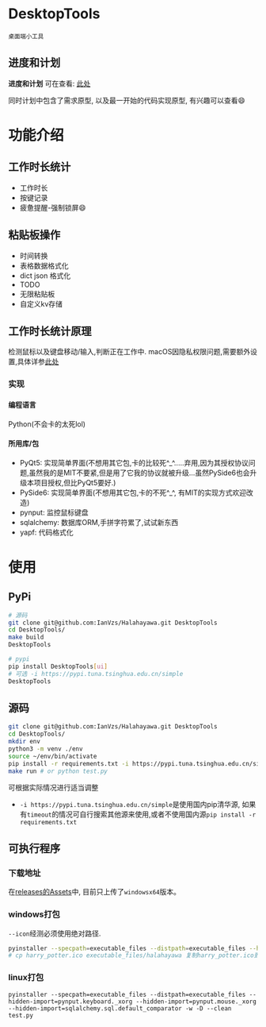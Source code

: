 # DesktopTools
    桌面端小工具

## 进度和计划
**进度和计划** 可在查看: [此处](https://github.com/IanVzs/Halahayawa/blob/dev/plan.md)

同时计划中包含了需求原型, 以及最一开始的代码实现原型, 有兴趣可以查看😄
# 功能介绍
## 工作时长统计
- 工作时长
- 按键记录
- 疲惫提醒-强制锁屏😄

## 粘贴板操作
- 时间转换
- 表格数据格式化
- dict json 格式化
- TODO
- 无限粘贴板
- 自定义kv存储


## 工作时长统计原理
检测鼠标以及键盘移动/输入,判断正在工作中.
macOS因隐私权限问题,需要额外设置,具体详参[此处](https://pynput.readthedocs.io/en/latest/limitations.html#macos)

### 实现
#### 编程语言
Python(不会卡的太死lol)

#### 所用库/包
- PyQt5: 实现简单界面(不想用其它包,卡的比较死^_^.....弃用,因为其授权协议问题,虽然我的是MIT不要紧,但是用了它我的协议就被升级...虽然PySide6也会升级本项目授权,但比PyQt5要好.)
- PySide6: 实现简单界面(不想用其它包,卡的不死^_^, 有MIT的实现方式欢迎改造)
- pynput: 监控鼠标键盘
- sqlalchemy: 数据库ORM,手拼字符累了,试试新东西
- yapf: 代码格式化 

# 使用
## PyPi
```bash
# 源码
git clone git@github.com:IanVzs/Halahayawa.git DesktopTools
cd DesktopTools/
make build
DesktopTools

# pypi
pip install DesktopTools[ui]
# 可选 -i https://pypi.tuna.tsinghua.edu.cn/simple
DesktopTools
```
## 源码
```bash
git clone git@github.com:IanVzs/Halahayawa.git DesktopTools
cd DesktopTools/
mkdir env
python3 -m venv ./env
source ~/env/bin/activate
pip install -r requirements.txt -i https://pypi.tuna.tsinghua.edu.cn/simple
make run # or python test.py
```

可根据实际情况进行适当调整
- `-i https://pypi.tuna.tsinghua.edu.cn/simple`是使用国内pip清华源, 如果有`timeout`的情况可自行搜索其他源来使用,或者不使用国内源`pip install -r requirements.txt`

## 可执行程序
### 下载地址
在[releases的Assets](https://github.com/IanVzs/Halahayawa/releases)中, 目前只上传了`windowsx64`版本。
### windows打包
`--icon`经测必须使用绝对路径.
```bash
pyinstaller --specpath=executable_files --distpath=executable_files --hidden-import=pynput.keyboard._xorg --hidden-import=pynput.mouse._xorg --hidden-import=sqlalchemy.sql.default_comparator --hidden-import=sqlalchemy.ext.baked --icon="C:\\Users\\{USERNAME}\\Desktop\\Halahayawa\\DesktopTools\\harry_potter.ico" -w -D --clean .\test.py
# cp harry_potter.ico executable_files/halahayawa 复制harry_potter.ico到程序目录
```
### linux打包
```
pyinstaller --specpath=executable_files --distpath=executable_files --hidden-import=pynput.keyboard._xorg --hidden-import=pynput.mouse._xorg --hidden-import=sqlalchemy.sql.default_comparator -w -D --clean test.py
```
